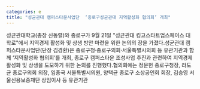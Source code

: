 ```yaml
---
categories: e
title: "성균관대 캠퍼스타운사업단  ‘종로구성균관대 지역활성화 협의회’ 개최"
---
```

성균관대학교(총장 신동렬)와 종로구가 9월 21일 "성균관대 킹고스타트업스페이스 대학로"에서 지역경제 활성화 및 상생 방안 마련을 위한 논의의 장을 가졌다.성균관대 캠퍼스타운사업단(단장 김경환)은 종로구청·종로구의회·서울특별시의회 등 유관기관과 함께 ‘지역활성화 협의회’를 개최, 종로구 캠퍼스타운 조성사업 추진과 관련하여 지역경제 활성화 및 상생을 도모하기 위한 논의를 진행했다.협의회에는 정문헌 종로구청장, 라도균 종로구의회 의장, 임종국 서울특별시의원, 양택균 종로구 소상공인회 회장, 김승영 서울신용보증재단 상임이사 등 유관기관